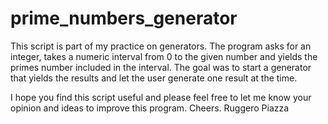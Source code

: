 # prime_numbers_generator
This script is part of my practice on generators.
The program asks for an integer, takes a numeric interval from 0 to the given number and yields the primes number included in the interval.
The goal was to start a generator that yields the results and let the user generate one result at the time.

I hope you find this script useful and please feel free to let me know your opinion and ideas to improve this program. 
Cheers. 
Ruggero Piazza
